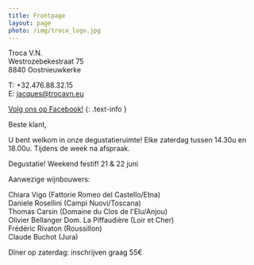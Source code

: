 ```yaml
---
title: Frontpage 
layout: page
photo: /img/troca_logo.jpg
---
```

Troca V.N.  
Westrozebekestraat 75  
8840 Oostnieuwkerke

T: +32.476.88.32.15  
E: jacques@trocavn.eu

[Volg ons op Facebook!](http://www.facebook.be/TrocaVinsNaturels)
{: .text-info }

Beste klant,

U bent welkom in onze degustatieruimte!
Elke zaterdag tussen 14.30u en 18.00u.
Tijdens de week na afspraak.  

Degustatie! Weekend festif!
21 & 22 juni 

Aanwezige wijnbouwers:

Chiara Vigo (Fattorie Romeo del Castello/Etna)               
Daniele Rosellini (Campi Nuovi/Toscana)       
Thomas Carsin (Domaine du Clos de l'Elu/Anjou)       
Olivier Bellanger Dom. La Piffaudière (Loir et Cher)        
Frédéric Rivaton (Roussillon)    
Claude Buchot (Jura)  

Dîner op zaterdag: inschrijven graag 55€  

